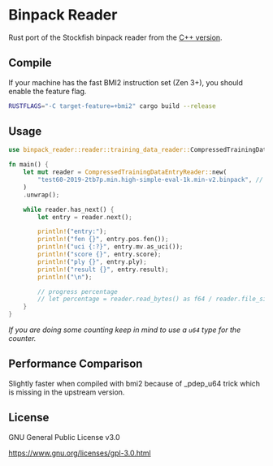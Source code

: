 # Binpack Reader

Rust port of the Stockfish binpack reader from the [C++ version](https://github.com/official-stockfish/Stockfish/blob/tools/src/extra/nnue_data_binpack_format.h).

## Compile

If your machine has the fast BMI2 instruction set (Zen 3+), you should enable the feature flag.

```bash
RUSTFLAGS="-C target-feature=+bmi2" cargo build --release
```

## Usage

```rust
use binpack_reader::reader::training_data_reader::CompressedTrainingDataEntryReader;

fn main() {
    let mut reader = CompressedTrainingDataEntryReader::new(
        "test60-2019-2tb7p.min.high-simple-eval-1k.min-v2.binpack", // path to file
    )
    .unwrap();

    while reader.has_next() {
        let entry = reader.next();

        println!("entry:");
        println!("fen {}", entry.pos.fen());
        println!("uci {:?}", entry.mv.as_uci());
        println!("score {}", entry.score);
        println!("ply {}", entry.ply);
        println!("result {}", entry.result);
        println!("\n");

        // progress percentage
        // let percentage = reader.read_bytes() as f64 / reader.file_size() as f64 * 100.0;
    }
}
```

*If you are doing some counting keep in mind to use a `u64` type for the counter.*

## Performance Comparison

Slightly faster when compiled with bmi2 because of _pdep_u64 trick which is missing in the upstream version.

## License

GNU General Public License v3.0

<https://www.gnu.org/licenses/gpl-3.0.html>
